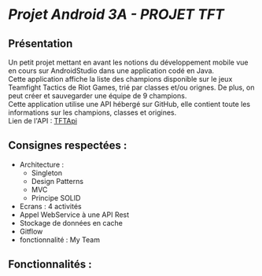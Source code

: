 <h1>
  <i>Projet Android 3A - PROJET TFT</i>
</h1>
<h2>
  Présentation
</h2>
<p>
  Un petit projet mettant en avant les notions du développement mobile vue en cours sur AndroidStudio dans une application codé en Java. 
  <br>
  Cette application affiche la liste des champions disponible sur le jeux Teamfight Tactics de Riot Games, trié par classes et/ou orignes.
  De plus, on peut créer et sauvegarder une équipe de 9 champions.
  <br>
  Cette application utilise une API hébergé sur GitHub, elle contient toute les informations sur les champions, classes et origines.
  <br>
  Lien de l'API : <a href="https://github.com/ChristianStephenn/Projet_Android/blob/master/TFTAPI.json">TFTApi</a>
</p>
<h2>
  Consignes respectées :
</h2>
<p>
  <ul>
    <li>Architecture : <ul> 
                           <li>Singleton</li> 
                           <li>Design Patterns</li>
                           <li>MVC</li> 
                           <li>Principe SOLID</li>
                       </ul>
    <li>Ecrans : 4 activités</li>
    <li>Appel WebService à une API Rest</li>
    <li>Stockage de données en cache</li>
    <li>Gitflow</li>
    <li>fonctionnalité : My Team</li>
  </ul>
</p>
<h2>
  Fonctionnalités :
</h2>

